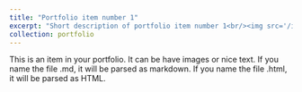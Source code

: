 ```yaml
---
title: "Portfolio item number 1"
excerpt: "Short description of portfolio item number 1<br/><img src='/images/gdb.png'>"
collection: portfolio
---
```


This is an item in your portfolio. It can be have images or nice text. If you name the file .md, it will be parsed as markdown. If you name the file .html, it will be parsed as HTML. 
